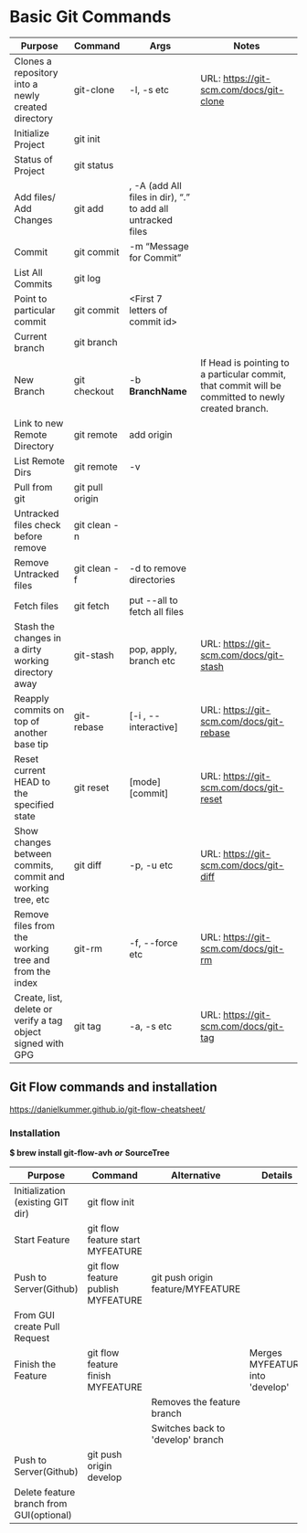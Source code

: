 # Basic Git Commands #
Purpose |	Command |	Args |	Notes
--------|---------|----|-------------------------
 Clones a repository into a newly created directory| git-clone | -l, -s etc | URL: https://git-scm.com/docs/git-clone 
Initialize Project|	git init |		
Status of Project|	git status|		
Add files/ Add Changes|	git add|	<FileName>, -A (add All files in dir), “.” to add all untracked files |
Commit|	git commit 	|-m “Message for Commit” |
List All Commits |	git log |		
Point to particular commit |	git commit 	| <First 7 letters of commit id> |
Current branch |	git branch |		
New Branch |	git checkout |	-b **BranchName** | If Head is pointing to a particular commit, that commit will be committed to newly created branch.
Link to new Remote Directory |	git remote |	add origin <ssh of remote dir> |
List Remote Dirs |	git remote	| -v |
Pull from git |	git pull origin	| <BranchName>	|
Untracked files check before remove	| git clean -n |		
Remove Untracked files |	git clean -f | 	-d to remove directories	|
Fetch files | git fetch | put --all to fetch all files | 
Stash the changes in a dirty working directory away|  git-stash  | pop, apply, branch etc |URL: https://git-scm.com/docs/git-stash
Reapply commits on top of another base tip | git-rebase | [-i , --interactive] | URL: https://git-scm.com/docs/git-rebase
Reset current HEAD to the specified state | git reset | [mode] [commit] | URL: https://git-scm.com/docs/git-reset
Show changes between commits, commit and working tree, etc | git diff | -p, -u etc | URL: https://git-scm.com/docs/git-diff
Remove files from the working tree and from the index | git-rm | -f, --force etc | URL: https://git-scm.com/docs/git-rm
Create, list, delete or verify a tag object signed with GPG | git tag | -a, -s etc | URL: https://git-scm.com/docs/git-tag

## Git Flow commands and installation ##
<https://danielkummer.github.io/git-flow-cheatsheet/>
### Installation ### 	
**$ brew install git-flow-avh** ***or***	**SourceTree**

Purpose | Command | Alternative | Details
--------|---------|-------------|----------------|
Initialization (existing GIT dir) |	git flow init | | |		
Start Feature |	git flow feature start MYFEATURE | | |		
Push to Server(Github) |	git flow feature publish MYFEATURE |	git push origin feature/MYFEATURE | |
From GUI create Pull Request | | |			
Finish the Feature |	git flow feature finish MYFEATURE | |	Merges MYFEATURE into 'develop'|
 | | | Removes the feature branch |
 | | | Switches back to 'develop' branch |
Push to Server(Github) |	git push origin develop	| | |
Delete feature branch from GUI(optional) | | |			

